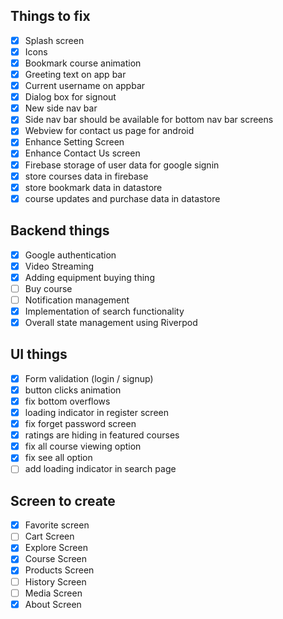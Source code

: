## Things to fix

- [x] Splash screen
- [x] Icons
- [x] Bookmark course animation
- [x] Greeting text on app bar
- [x] Current username on appbar
- [x] Dialog box for signout
- [x] New side nav bar
- [x] Side nav bar should be available for bottom nav bar screens
- [x] Webview for contact us page for android
- [x] Enhance Setting Screen
- [x] Enhance Contact Us screen
- [x] Firebase storage of user data for google signin
- [x] store courses data in firebase
- [x] store bookmark data in datastore
- [x] course updates and purchase data in datastore

## Backend things

- [x] Google authentication
- [x] Video Streaming
- [x] Adding equipment buying thing
- [ ] Buy course
- [ ] Notification management
- [x] Implementation of search functionality
- [x] Overall state management using Riverpod

## UI things

- [x] Form validation (login / signup)
- [x] button clicks animation
- [x] fix bottom overflows
- [x] loading indicator in register screen
- [x] fix forget password screen
- [x] ratings are hiding in featured courses
- [x] fix all course viewing option
- [x] fix see all option
- [ ] add loading indicator in search page

## Screen to create

- [x] Favorite screen
- [ ] Cart Screen
- [x] Explore Screen
- [x] Course Screen
- [x] Products Screen
- [ ] History Screen
- [ ] Media Screen
- [x] About Screen
